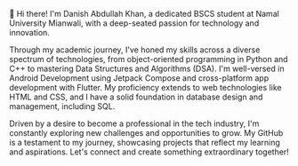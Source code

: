 👋 Hi there! I'm Danish Abdullah Khan, a dedicated BSCS student at Namal University Mianwali, with a deep-seated passion for technology and innovation.

Through my academic journey, I've honed my skills across a diverse spectrum of technologies, from object-oriented programming in Python and C++ to mastering Data Structures and Algorithms (DSA). 
I'm well-versed in Android Development using Jetpack Compose and cross-platform app development with Flutter. 
My proficiency extends to web technologies like HTML and CSS, and I have a solid foundation in database design and management, including SQL.

Driven by a desire to become a professional in the tech industry, I'm constantly exploring new challenges and opportunities to grow. 
My GitHub is a testament to my journey, showcasing projects that reflect my learning and aspirations. Let's connect and create something extraordinary together!
